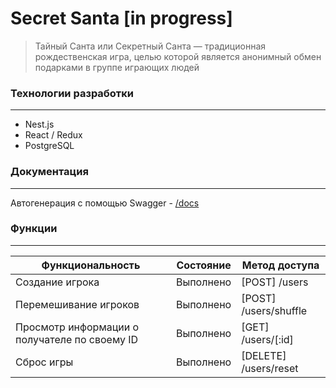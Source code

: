 # Secret Santa [in progress]


>Тайный Санта или Секретный Санта — традиционная рождественская игра, целью которой является анонимный обмен подарками в группе играющих людей


### Технологии разработки
--- ---
- Nest.js
- React / Redux
- PostgreSQL


### Документация
--- ---

Автогенерация с помощью Swagger - [/docs](https://rest-secret-santa.herokuapp.com)


### Функции
--- ---
| Функциональность                             | Состояние  | Метод доступа        |
|----------------------------------------------|------------|----------------------|
|Создание игрока                               | Выполнено  |[POST] /users         |
|Перемешивание игроков                         | Выполнено  |[POST] /users/shuffle |
|Просмотр информации о получателе по своему ID | Выполнено  |[GET] /users/[:id]    |
|Сброс игры                                    | Выполнено  |[DELETE] /users/reset |
